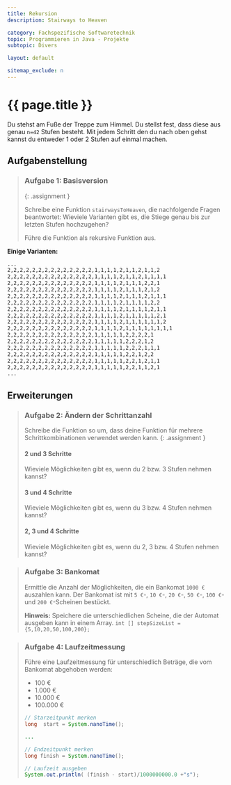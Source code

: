 ```yaml
---
title: Rekursion
description: Stairways to Heaven

category: Fachspezifische Softwaretechnik
topic: Programmieren in Java - Projekte
subtopic: Divers

layout: default

sitemap_exclude: n
---
```


# {{ page.title }}

Du stehst am Fuße der Treppe zum Himmel. Du stellst fest, dass diese aus genau `n=42` Stufen besteht.
Mit jedem Schritt den du nach oben gehst kannst du entweder 1 oder 2 Stufen auf einmal machen.


## Aufgabenstellung

> ### Aufgabe 1: Basisversion
> {: .assignment }
>
> Schreibe eine Funktion `stairwaysToHeaven`, die nachfolgende Fragen beantwortet:
> Wieviele Varianten gibt es, die Stiege genau bis zur letzten Stufen hochzugehen?
>
>Führe die Funktion als rekursive Funktion aus.

**Einige Varianten:**
```bash
...
2,2,2,2,2,2,2,2,2,2,2,2,2,2,1,1,1,1,2,1,1,2,1,1,2
2,2,2,2,2,2,2,2,2,2,2,2,2,2,1,1,1,1,2,1,1,2,1,1,1,1
2,2,2,2,2,2,2,2,2,2,2,2,2,2,1,1,1,1,2,1,1,1,2,2,1
2,2,2,2,2,2,2,2,2,2,2,2,2,2,1,1,1,1,2,1,1,1,2,1,2
2,2,2,2,2,2,2,2,2,2,2,2,2,2,1,1,1,1,2,1,1,1,2,1,1,1
2,2,2,2,2,2,2,2,2,2,2,2,2,2,1,1,1,1,2,1,1,1,1,2,2
2,2,2,2,2,2,2,2,2,2,2,2,2,2,1,1,1,1,2,1,1,1,1,2,1,1
2,2,2,2,2,2,2,2,2,2,2,2,2,2,1,1,1,1,2,1,1,1,1,1,2,1
2,2,2,2,2,2,2,2,2,2,2,2,2,2,1,1,1,1,2,1,1,1,1,1,1,2
2,2,2,2,2,2,2,2,2,2,2,2,2,2,1,1,1,1,2,1,1,1,1,1,1,1,1
2,2,2,2,2,2,2,2,2,2,2,2,2,2,1,1,1,1,1,2,2,2,2,1
2,2,2,2,2,2,2,2,2,2,2,2,2,2,1,1,1,1,1,2,2,2,1,2
2,2,2,2,2,2,2,2,2,2,2,2,2,2,1,1,1,1,1,2,2,2,1,1,1
2,2,2,2,2,2,2,2,2,2,2,2,2,2,1,1,1,1,1,2,2,1,2,2
2,2,2,2,2,2,2,2,2,2,2,2,2,2,1,1,1,1,1,2,2,1,2,1,1
2,2,2,2,2,2,2,2,2,2,2,2,2,2,1,1,1,1,1,2,2,1,1,2,1
...
```

## Erweiterungen

> ### Aufgabe 2: Ändern der Schrittanzahl
> Schreibe die Funktion so um, dass deine Funktion für mehrere Schrittkombinationen verwendet werden kann.
> {: .assignment }
>
> #### 2 und 3 Schritte
> Wieviele Möglichkeiten gibt es, wenn du 2 bzw. 3 Stufen nehmen kannst?
>
> #### 3 und 4 Schritte
> Wieviele Möglichkeiten gibt es, wenn du 3 bzw. 4 Stufen nehmen kannst?
>
> #### 2, 3 und 4 Schritte
> Wieviele Möglichkeiten gibt es, wenn du 2, 3 bzw. 4 Stufen nehmen kannst?


> ### Aufgabe 3: Bankomat
> Ermittle die Anzahl der Möglichkeiten, die ein Bankomat
> `1000 €` auszahlen kann. Der Bankomat ist mit `5 €`-, `10 €`-, `20 €`-, `50 €`-, `100 €`- und `200 €`-Scheinen bestückt.
> 
> 
> 
> **Hinweis:** Speichere die unterschiedlichen Scheine, die der Automat ausgeben kann in einem Array.
> `int [] stepSizeList = {5,10,20,50,100,200};`


> ### Aufgabe 4: Laufzeitmessung
> 
> Führe eine Laufzeitmessung für unterschiedlich Beträge, die vom Bankomat abgehoben werden:
> - 100 €
> - 1.000 €
> - 10.000 €
> - 100.000 €
> 
> ```java
> // Starzeitpunkt merken
> long  start = System.nanoTime();
> 
> ...
>
> // Endzeitpunkt merken
> long finish = System.nanoTime();
> 
> // Laufzeit ausgeben
> System.out.println( (finish - start)/1000000000.0 +"s");
> ```
